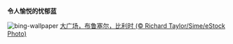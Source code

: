 
**令人愉悦的忧郁蓝**

![bing-wallpaper](https://www.bing.com/th?id=OHR.GrandPlaceXmas_ZH-CN8299342316_1920x1080.jpg)
[大广场，布鲁塞尔，比利时 (© Richard Taylor/Sime/eStock Photo)](https://www.bing.com/search?q=%E6%AF%94%E5%88%A9%E6%97%B6%E5%A4%A7%E5%B9%BF%E5%9C%BA&amp;form=hpcapt&amp;mkt=zh-cn)
  
